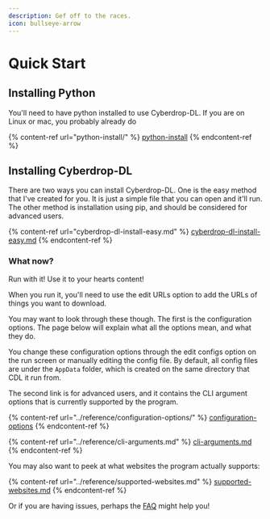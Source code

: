 ```yaml
---
description: Gef off to the races.
icon: bullseye-arrow
---
```


# Quick Start

## Installing Python

You'll need to have python installed to use Cyberdrop-DL. If you are on Linux or mac, you probably already do

{% content-ref url="python-install/" %}
[python-install](python-install/)
{% endcontent-ref %}

## Installing Cyberdrop-DL <a href="#installing-cyberdrop-dl" id="installing-cyberdrop-dl"></a>

There are two ways you can install Cyberdrop-DL. One is the easy method that I've created for you. It is just a simple file that you can open and it'll run. The other method is installation using pip, and should be considered for advanced users.

{% content-ref url="cyberdrop-dl-install-easy.md" %}
[cyberdrop-dl-install-easy.md](cyberdrop-dl-install-easy.md)
{% endcontent-ref %}

### What now? <a href="#what-now" id="what-now"></a>

Run with it! Use it to your hearts content!

When you run it, you'll need to use the edit URLs option to add the URLs of things you want to download.

You may want to look through these though. The first is the configuration options. The page below will explain what all the options mean, and what they do.

You change these configuration options through the edit configs option on the run screen or manually editing the config file. By default, all config files are under the `AppData` folder, which is created on the same directory that CDL it run from.

The second link is for advanced users, and it contains the CLI argument options that is currently supported by the program.

{% content-ref url="../reference/configuration-options/" %}
[configuration-options](../reference/configuration-options/)
{% endcontent-ref %}

{% content-ref url="../reference/cli-arguments.md" %}
[cli-arguments.md](../reference/cli-arguments.md)
{% endcontent-ref %}

You may also want to peek at what websites the program actually supports:

{% content-ref url="../reference/supported-websites.md" %}
[supported-websites.md](../reference/supported-websites.md)
{% endcontent-ref %}

Or if you are having issues, perhaps the [FAQ](../frequently-asked-questions.md) might help you!
